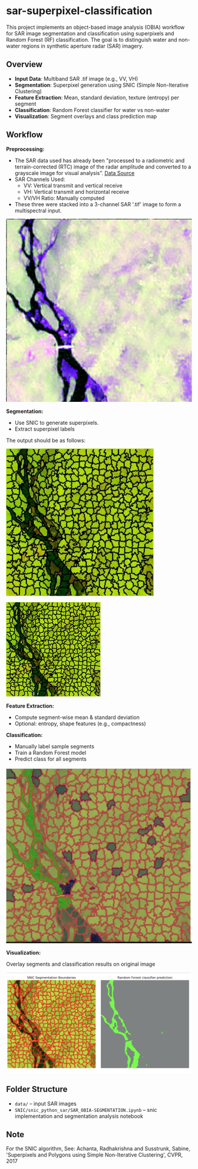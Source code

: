 # sar-superpixel-classification

This project implements an object-based image analysis (OBIA) workflow for SAR image segmentation and classification using superpixels and Random Forest (RF) classification. The goal is to distinguish water and non-water regions in synthetic aperture radar (SAR) imagery.

## Overview

- **Input Data**: Multiband SAR .tif image (e.g., VV, VH)
- **Segmentation**: Superpixel generation using SNIC (Simple Non-Iterative Clustering)
- **Feature Extraction**: Mean, standard deviation, texture (entropy) per segment
- **Classification**: Random Forest classifier for water vs non-water
- **Visualization**: Segment overlays and class prediction map

## Workflow

**Preprocessing:**

- The SAR data used has already been "processed to a radiometric and terrain-corrected (RTC) image of the radar amplitude and converted to a grayscale image for visual analysis”. [Data Source](https://source.coop/nasa/floods)
- SAR Channels Used:
    - VV: Vertical transmit and vertical receive
    - VH: Vertical transmit and horizontal receive
    - VV/VH Ratio: Manually computed
- These three were stacked into a 3-channel SAR '.tif' image to form a multispectral input.

![3 channel SAR](image/readme_img/3band_sar.jpeg)

**Segmentation:**

- Use SNIC to generate superpixels.
- Extract superpixel labels

The output should be as follows:

<p float="center">
  <img src="image/readme_img/sar_snic_500.jpeg" width="400" />
</p>

![SuperPixesl](image/readme_img/sar_snic_500.jpeg)

**Feature Extraction:**

- Compute segment-wise mean & standard deviation
- Optional: entropy, shape features (e.g., compactness)

**Classification:**

- Manually label sample segments
- Train a Random Forest model
- Predict class for all segments

![Classes](image/readme_img/classification.jpeg)

**Visualization:**

Overlay segments and classification results on original image

![Prediction](image/readme_img/prediction.png)

## Folder Structure
- `data/` – input SAR images
- `SNIC/snic_python_sar/SAR_OBIA-SEGMENTATION.ipynb` – snic implementation and segmentation analysis notebook

## Note

For the SNIC algorithm, See: Achanta, Radhakrishna and Susstrunk, Sabine, 'Superpixels and Polygons using Simple Non-Iterative Clustering', CVPR, 2017